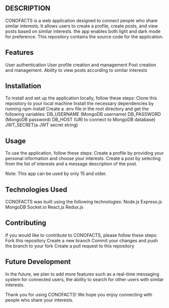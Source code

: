 ## DESCRIPTION

CONOFACTS is a web application designed to connect people who share similar interests. It allows users to create a profile, create posts, and view posts based on similar interests. the app enables both light and dark mode for preference. This repository contains the source code for the application.

## Features

User authentication
User profile creation and management
Post creation and management.
Ability to view posts according to similar interests

## Installation

To install and set up the application locally, follow these steps:
Clone this repository to your local machine
Install the necessary dependencies by running npm install
Create a .env file in the root directory and get the following variables:
DB_USERNAME (MongoDB username)
DB_PASSWORD (MongoDB password)
DB_HOST (URI to connect to MongoDB database)
JWT_SECRET(a JWT secret string)

## Usage

To use the application, follow these steps:
Create a profile by providing your personal information and choose your interests.
Create a post by selecting from the list of interests and a message description of the post.

Note:
This app can be used by only 15 and older.

## Technologies Used

CONOFACTS was built using the following technologies:
Node.js
Express.js
MongoDB
Socket.io
React.js
Redux.js

## Contributing

If you would like to contribute to CONOFACTS, please follow these steps:
Fork this repository
Create a new branch
Commit your changes and push the branch to your fork
Create a pull request to this repository

## Future Development

In the future, we plan to add more features such as a real-time messaging system for connected users, the ability to search for other users with similar interests.

Thank you for using CONOFACTS! We hope you enjoy connecting with people who share your interests.
